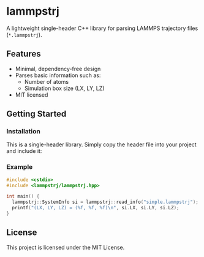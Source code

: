 # lammpstrj

A lightweight single-header C++ library for parsing LAMMPS trajectory files (`*.lammpstrj`).

## Features

- Minimal, dependency-free design
- Parses basic information such as:
  - Number of atoms
  - Simulation box size (LX, LY, LZ)
- MIT licensed

## Getting Started

### Installation

This is a single-header library. Simply copy the header file into your project and include it:

### Example

```cpp
#include <cstdio>
#include <lammpstrj/lammpstrj.hpp>

int main() {
  lammpstrj::SystemInfo si = lammpstrj::read_info("simple.lammpstrj");
  printf("(LX, LY, LZ) = (%f, %f, %f)\n", si.LX, si.LY, si.LZ);
}
```

## License

This project is licensed under the MIT License.
